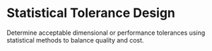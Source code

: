 # Statistical Tolerance Design

Determine acceptable dimensional or performance tolerances using statistical methods to balance quality and cost.